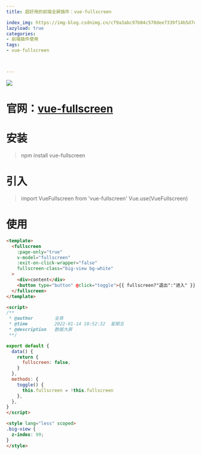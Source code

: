 ```yaml
---
title: 超好用的前端全屏插件：vue-fullscreen

index_img: https://img-blog.csdnimg.cn/cf9a3abc97b04c578dee7339f14b5d7d.gif
lazyload: true
categories:
- 前端插件使用
tags:
- vue-fullscreen



---
```














![](https://img-blog.csdnimg.cn/cf9a3abc97b04c578dee7339f14b5d7d.gif#pic_center)



# 官网：[vue-fullscreen](https://mirari.cc/2017/08/14/%E5%85%A8%E5%B1%8F%E5%88%87%E6%8D%A2%E7%BB%84%E4%BB%B6vue-fullscreen/)

# 安装
> npm install vue-fullscreen


# 引入
> import VueFullscreen from 'vue-fullscreen'
> Vue.use(VueFullscreen)

# 使用

```html
<template>
  <fullscreen
    :page-only="true"
    v-model="fullscreen"
    :exit-on-click-wrapper="false"
    fullscreen-class="big-view bg-white"
  >
    <div>content</div>
    <button type="button" @click="toggle">{{ fullscreen?"退出":"进入" }}全屏</button>
  </fullscreen>
</template>

<script>
/**
 * @author        全易
 * @time          2022-01-14 10:52:32  星期五
 * @description   数据大屏
 **/

export default {
  data() {
    return {
      fullscreen: false,
    }
  },
  methods: {
    toggle() {
      this.fullscreen = !this.fullscreen
    },
  },
}
</script>

<style lang="less" scoped>
.big-view {
  z-index: 99;
}
</style>
```
